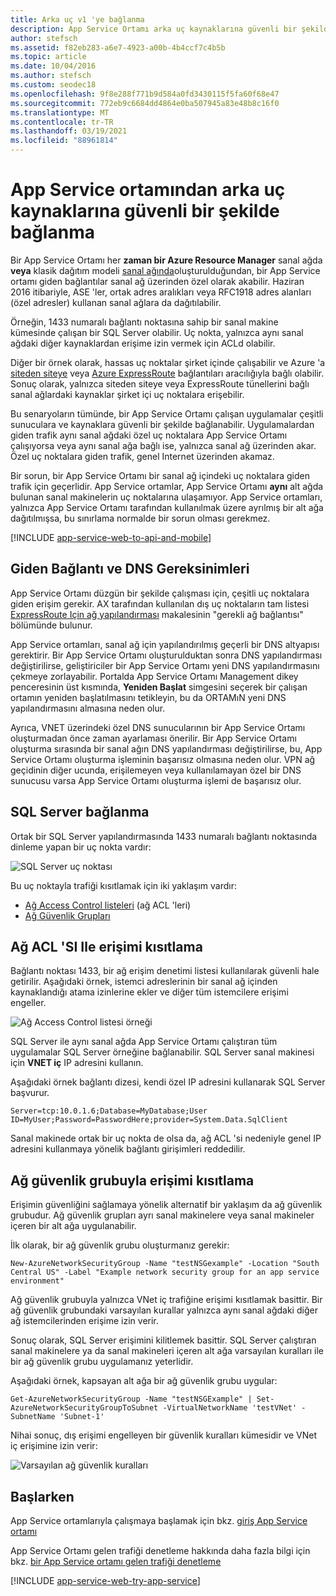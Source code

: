 ```yaml
---
title: Arka uç v1 'ye bağlanma
description: App Service Ortamı arka uç kaynaklarına güvenli bir şekilde bağlanma hakkında bilgi edinin. Bu belge yalnızca eski v1 Ao kullanan müşteriler için sağlanır.
author: stefsch
ms.assetid: f82eb283-a6e7-4923-a00b-4b4ccf7c4b5b
ms.topic: article
ms.date: 10/04/2016
ms.author: stefsch
ms.custom: seodec18
ms.openlocfilehash: 9f8e288f771b9d584a0fd3430115f5fa60f68e47
ms.sourcegitcommit: 772eb9c6684dd4864e0ba507945a83e48b8c16f0
ms.translationtype: MT
ms.contentlocale: tr-TR
ms.lasthandoff: 03/19/2021
ms.locfileid: "88961814"
---
```

# <a name="connect-securely-to-back-end-resources-from-an-app-service-environment"></a>App Service ortamından arka uç kaynaklarına güvenli bir şekilde bağlanma
Bir App Service Ortamı her **zaman bir Azure Resource Manager** sanal ağda **veya** klasik dağıtım modeli [sanal ağında][virtualnetwork]oluşturulduğundan, bir App Service ortamı giden bağlantılar sanal ağ üzerinden özel olarak akabilir. Haziran 2016 itibariyle, ASE 'ler, ortak adres aralıkları veya RFC1918 adres alanları (özel adresler) kullanan sanal ağlara da dağıtılabilir.  

Örneğin, 1433 numaralı bağlantı noktasına sahip bir sanal makine kümesinde çalışan bir SQL Server olabilir.  Uç nokta, yalnızca aynı sanal ağdaki diğer kaynaklardan erişime izin vermek için ACLd olabilir.  

Diğer bir örnek olarak, hassas uç noktalar şirket içinde çalışabilir ve Azure 'a [siteden siteye][SiteToSite] veya [Azure ExpressRoute][ExpressRoute] bağlantıları aracılığıyla bağlı olabilir.  Sonuç olarak, yalnızca siteden siteye veya ExpressRoute tünellerini bağlı sanal ağlardaki kaynaklar şirket içi uç noktalara erişebilir.

Bu senaryoların tümünde, bir App Service Ortamı çalışan uygulamalar çeşitli sunuculara ve kaynaklara güvenli bir şekilde bağlanabilir. Uygulamalardan giden trafik aynı sanal ağdaki özel uç noktalara App Service Ortamı çalışıyorsa veya aynı sanal ağa bağlı ise, yalnızca sanal ağ üzerinden akar.  Özel uç noktalara giden trafik, genel Internet üzerinden akamaz.

Bir sorun, bir App Service Ortamı bir sanal ağ içindeki uç noktalara giden trafik için geçerlidir. App Service ortamlar, App Service Ortamı **aynı** alt ağda bulunan sanal makinelerin uç noktalarına ulaşamıyor. App Service ortamları, yalnızca App Service Ortamı tarafından kullanılmak üzere ayrılmış bir alt ağa dağıtılmışsa, bu sınırlama normalde bir sorun olması gerekmez.

[!INCLUDE [app-service-web-to-api-and-mobile](../../../includes/app-service-web-to-api-and-mobile.md)]

## <a name="outbound-connectivity-and-dns-requirements"></a>Giden Bağlantı ve DNS Gereksinimleri
App Service Ortamı düzgün bir şekilde çalışması için, çeşitli uç noktalara giden erişim gerekir. AX tarafından kullanılan dış uç noktaların tam listesi [ExpressRoute Için ağ yapılandırması](app-service-app-service-environment-network-configuration-expressroute.md#required-network-connectivity) makalesinin "gerekli ağ bağlantısı" bölümünde bulunur.

App Service ortamları, sanal ağ için yapılandırılmış geçerli bir DNS altyapısı gerektirir.  Bir App Service Ortamı oluşturulduktan sonra DNS yapılandırması değiştirilirse, geliştiriciler bir App Service Ortamı yeni DNS yapılandırmasını çekmeye zorlayabilir. Portalda App Service Ortamı Management dikey penceresinin üst kısmında, **Yeniden Başlat** simgesini seçerek bir çalışan ortamın yeniden başlatılmasını tetikleyin, bu da ORTAMıN yeni DNS yapılandırmasını almasına neden olur.

Ayrıca, VNET üzerindeki özel DNS sunucularının bir App Service Ortamı oluşturmadan önce zaman ayarlaması önerilir.  Bir App Service Ortamı oluşturma sırasında bir sanal ağın DNS yapılandırması değiştirilirse, bu, App Service Ortamı oluşturma işleminin başarısız olmasına neden olur. VPN ağ geçidinin diğer ucunda, erişilemeyen veya kullanılamayan özel bir DNS sunucusu varsa App Service Ortamı oluşturma işlemi de başarısız olur.

## <a name="connecting-to-a-sql-server"></a>SQL Server bağlanma
Ortak bir SQL Server yapılandırmasında 1433 numaralı bağlantı noktasında dinleme yapan bir uç nokta vardır:

![SQL Server uç noktası][SqlServerEndpoint]

Bu uç noktayla trafiği kısıtlamak için iki yaklaşım vardır:

* [Ağ Access Control listeleri][NetworkAccessControlLists] (ağ ACL 'leri)
* [Ağ Güvenlik Grupları][NetworkSecurityGroups]

## <a name="restricting-access-with-a-network-acl"></a>Ağ ACL 'SI Ile erişimi kısıtlama
Bağlantı noktası 1433, bir ağ erişim denetimi listesi kullanılarak güvenli hale getirilir.  Aşağıdaki örnek, istemci adreslerinin bir sanal ağ içinden kaynaklandığı atama izinlerine ekler ve diğer tüm istemcilere erişimi engeller.

![Ağ Access Control listesi örneği][NetworkAccessControlListExample]

SQL Server ile aynı sanal ağda App Service Ortamı çalıştıran tüm uygulamalar SQL Server örneğine bağlanabilir. SQL Server sanal makinesi için **VNET iç** IP adresini kullanın.  

Aşağıdaki örnek bağlantı dizesi, kendi özel IP adresini kullanarak SQL Server başvurur.

`Server=tcp:10.0.1.6;Database=MyDatabase;User ID=MyUser;Password=PasswordHere;provider=System.Data.SqlClient`

Sanal makinede ortak bir uç nokta de olsa da, ağ ACL 'si nedeniyle genel IP adresini kullanmaya yönelik bağlantı girişimleri reddedilir. 

## <a name="restricting-access-with-a-network-security-group"></a>Ağ güvenlik grubuyla erişimi kısıtlama
Erişimin güvenliğini sağlamaya yönelik alternatif bir yaklaşım da ağ güvenlik grubudur.  Ağ güvenlik grupları ayrı sanal makinelere veya sanal makineler içeren bir alt ağa uygulanabilir.

İlk olarak, bir ağ güvenlik grubu oluşturmanız gerekir:

```azurepowershell-interactive
New-AzureNetworkSecurityGroup -Name "testNSGexample" -Location "South Central US" -Label "Example network security group for an app service environment"
```

Ağ güvenlik grubuyla yalnızca VNet iç trafiğine erişimi kısıtlamak basittir.  Bir ağ güvenlik grubundaki varsayılan kurallar yalnızca aynı sanal ağdaki diğer ağ istemcilerinden erişime izin verir.

Sonuç olarak, SQL Server erişimini kilitlemek basittir. SQL Server çalıştıran sanal makinelere ya da sanal makineleri içeren alt ağa varsayılan kuralları ile bir ağ güvenlik grubu uygulamanız yeterlidir.

Aşağıdaki örnek, kapsayan alt ağa bir ağ güvenlik grubu uygular:

```azurepowershell-interactive
Get-AzureNetworkSecurityGroup -Name "testNSGExample" | Set-AzureNetworkSecurityGroupToSubnet -VirtualNetworkName 'testVNet' -SubnetName 'Subnet-1'
```

Nihai sonuç, dış erişimi engelleyen bir güvenlik kuralları kümesidir ve VNet iç erişimine izin verir:

![Varsayılan ağ güvenlik kuralları][DefaultNetworkSecurityRules]

## <a name="getting-started"></a>Başlarken
App Service ortamlarıyla çalışmaya başlamak için bkz. [giriş App Service ortamı][IntroToAppServiceEnvironment]

App Service Ortamı gelen trafiği denetleme hakkında daha fazla bilgi için bkz. [bir App Service ortamı gelen trafiği denetleme][ControlInboundASE]

[!INCLUDE [app-service-web-try-app-service](../../../includes/app-service-web-try-app-service.md)]

<!-- LINKS -->
[virtualnetwork]: ../../virtual-network/virtual-networks-faq.md
[ControlInboundTraffic]:  app-service-app-service-environment-control-inbound-traffic.md
[SiteToSite]: ../../vpn-gateway/vpn-gateway-multi-site.md
[ExpressRoute]: https://azure.microsoft.com/services/expressroute/
[NetworkAccessControlLists]: /previous-versions/azure/virtual-network/virtual-networks-acl
[NetworkSecurityGroups]: ../../virtual-network/virtual-network-vnet-plan-design-arm.md
[IntroToAppServiceEnvironment]:  app-service-app-service-environment-intro.md
[ControlInboundASE]:  app-service-app-service-environment-control-inbound-traffic.md

<!-- IMAGES -->
[SqlServerEndpoint]: ./media/app-service-app-service-environment-securely-connecting-to-backend-resources/SqlServerEndpoint01.png
[NetworkAccessControlListExample]: ./media/app-service-app-service-environment-securely-connecting-to-backend-resources/NetworkAcl01.png
[DefaultNetworkSecurityRules]: ./media/app-service-app-service-environment-securely-connecting-to-backend-resources/DefaultNetworkSecurityRules01.png